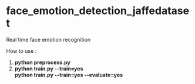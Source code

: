 # face_emotion_detection_jaffedataset
Real time face emotion recognition

How to use :
  1.  **python preprocess.py**
  2.  **python train.py --train=yes**     
      **python train.py --train=yes --evaluate=yes**
